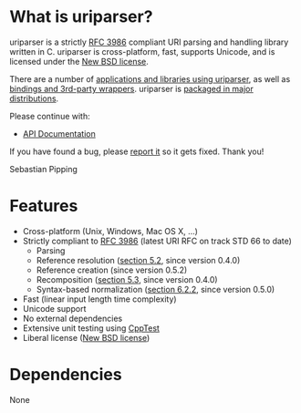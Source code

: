 <!--
.. title: Welcome to uriparser!
.. slug: index
.. date: 2018-01-06 21:59:28 UTC
.. tags:
.. category:
.. link:
.. description:
.. type: text
-->

# What is uriparser?

uriparser is a
strictly [RFC 3986](http://tools.ietf.org/html/rfc3986) compliant
URI parsing and handling library
written in C.
uriparser is cross-platform,
fast,
supports Unicode, and
is licensed under the [New BSD license](https://sourceforge.net/p/uriparser/git/ci/master/tree/COPYING).

There are a number of [applications and libraries using uriparser](doc/users/),
as well as [bindings and 3rd-party wrappers](doc/bindings/).
uriparser is [packaged in major distributions](doc/packages/).


Please continue with:

* [API Documentation](http://uriparser.sourceforge.net/doc/html/)


If you have found a bug,
please [report it](https://sourceforge.net/p/uriparser/bugs/)
so it gets fixed.
Thank you!

Sebastian Pipping


# Features

* Cross-platform (Unix, Windows, Mac OS X, ...)
* Strictly compliant to [RFC 3986](http://tools.ietf.org/html/rfc3986) (latest URI RFC on track STD 66 to date)
    * Parsing
    * Reference resolution ([section 5.2](http://tools.ietf.org/html/rfc3986#section-5.2), since version 0.4.0)
    * Reference creation (since version 0.5.2)
    * Recomposition ([section 5.3](http://tools.ietf.org/html/rfc3986#section-5.3), since version 0.4.0)
    * Syntax-based normalization ([section 6.2.2](http://tools.ietf.org/html/rfc3986#section-6.2.2), since version 0.5.0)
* Fast (linear input length time complexity)
* Unicode support
* No external dependencies
* Extensive unit testing using [CppTest](http://cpptest.sourceforge.net/)
* Liberal license ([New BSD license](https://sourceforge.net/p/uriparser/git/ci/master/tree/COPYING))


# Dependencies

None
